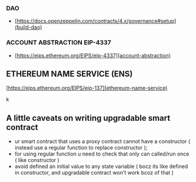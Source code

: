 ### DAO
- [https://docs.openzeppelin.com/contracts/4.x/governance#setup](build-dao)

### ACCOUNT ABSTRACTION EIP-4337
- [https://eips.ethereum.org/EIPS/eip-4337](account-abstraction)

## ETHEREUM NAME SERVICE (ENS)
[https://eips.ethereum.org/EIPS/eip-137](ethereum-name-service)

k
## A little caveats on writing upgradable smart contract
 - ur smart contract that uses a proxy contract cannot have a constructor ( instead use a regular function to replace constructor );
 - for using regular function u need to check that only can called/run once ( like constructor )
 - avoid defined an initial value to any state variable ( bocz its like defined in constructor, and upgradable contract won't work bcoz of that )